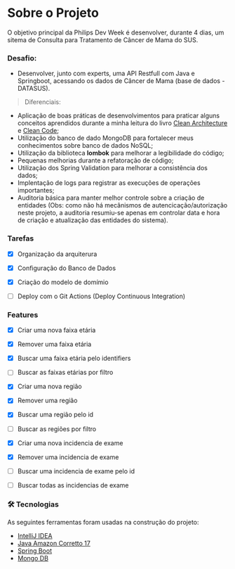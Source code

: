 # Sobre o Projeto

O objetivo principal da Philips Dev Week é desenvolver, durante 4 dias, um sitema de Consulta para Tratamento de Câncer de Mama do SUS.

### Desafio: 
- Desenvolver, junto com experts, uma API Restfull com Java e Springboot, acessando os dados de Câncer de Mama (base de dados - DATASUS).

> Diferenciais:
- Aplicação de boas práticas de desenvolvimentos para praticar alguns conceitos aprendidos durante a minha leitura do livro
[Clean Architecture](https://www.amazon.com.br/Clean-Architecture-Craftsmans-Software-Structure/dp/0134494164/ref=asc_df_0134494164/?tag=googleshopp00-20&linkCode=df0&hvadid=379726160779&hvpos=&hvnetw=g&hvrand=17151302276102489714&hvpone=&hvptwo=&hvqmt=&hvdev=c&hvdvcmdl=&hvlocint=&hvlocphy=1031436&hvtargid=pla-423658477418&psc=1) e [Clean Code](https://www.amazon.com.br/Clean-Code-Handbook-Software-Craftsmanship/dp/0132350882/ref=pd_bxgy_1/138-1622077-3996926?pd_rd_w=3D4yu&pf_rd_p=f6d6e5b8-8da7-4a7b-8303-08e67f79afcf&pf_rd_r=D7AGXZDFJ3QQ3GSYRY2V&pd_rd_r=57ac1f9b-652b-443d-83b6-6d1670c925c2&pd_rd_wg=azTcK&pd_rd_i=0132350882&psc=1);
- Utilização do banco de dado MongoDB para fortalecer meus conhecimentos sobre banco de dados NoSQL;
- Utilização da biblioteca __lombok__ para melhorar a legibilidade do código;
- Pequenas melhorias durante a refatoração de código;
- Utilização dos Spring Validation para melhorar a consistência dos dados;
- Implentação de logs para registrar as execuções de operações importantes;
- Auditoria básica para manter melhor controle sobre a criação de entidades (Obs: como não há mecânismos de autencicação/autorização neste projeto, a auditoria resumiu-se apenas em controlar data e hora de criação e atualização das entidades do sistema).

### Tarefas
- [X] Organização da arquiterura
- [X] Configuração do Banco de Dados
- [X] Criação do modelo de domímio
- [ ] Deploy com o Git Actions (Deploy Continuous Integration)


### Features

- [X] Criar uma nova faixa etária
- [X] Remover uma faixa etária
- [X] Buscar uma faixa etária pelo identifiers
- [ ] Buscar as faixas etárias por filtro
- [X] Criar uma nova região
- [X] Remover uma região
- [X] Buscar uma região pelo id
- [ ] Buscar as regiões por filtro
- [X] Criar uma nova incidencia de exame
- [X] Remover uma incidencia de exame
- [ ] Buscar uma incidencia de exame pelo id
- [ ] Buscar todas as incidencias de exame


### 🛠 Tecnologias

As seguintes ferramentas foram usadas na construção do projeto:

- [IntelliJ IDEA](https://www.jetbrains.com/pt-br/idea/)
- [Java Amazon Corretto 17](https://docs.aws.amazon.com/corretto/latest/corretto-17-ug/downloads-list.html)
- [Spring Boot](https://spring.io/projects/spring-boot)
- [Mongo DB](https://www.mongodb.com/)